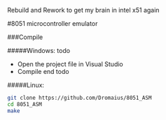 Rebuild and Rework to get my brain in intel x51 again

#8051 microcontroller emulator

###Compile

#####Windows:
todo
- Open the project file in Visual Studio
- Compile
end todo

#####Linux:
```bash
git clone https://github.com/Dromaius/8051_ASM
cd 8051_ASM
make
```
